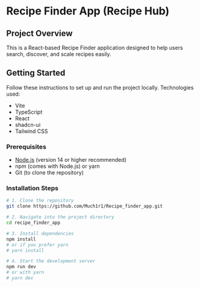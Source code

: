 # Recipe Finder App (Recipe Hub)

## Project Overview

This is a React-based Recipe Finder application designed to help users search, discover, and scale recipes easily.

## Getting Started

Follow these instructions to set up and run the project locally.
Technologies used:
- Vite
- TypeScript
- React
- shadcn-ui
- Tailwind CSS
### Prerequisites

- [Node.js](https://nodejs.org/) (version 14 or higher recommended)
- npm (comes with Node.js) or yarn
- Git (to clone the repository)

### Installation Steps

```sh
# 1. Clone the repository
git clone https://github.com/Much1r1/Recipe_finder_app.git

# 2. Navigate into the project directory
cd recipe_finder_app

# 3. Install dependencies
npm install
# or if you prefer yarn
# yarn install

# 4. Start the development server
npm run dev
# or with yarn
# yarn dev

